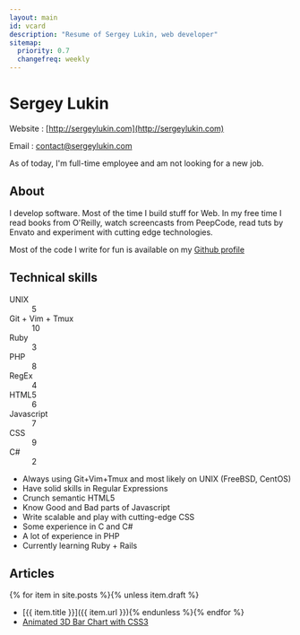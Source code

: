 ```yaml
---
layout: main
id: vcard
description: "Resume of Sergey Lukin, web developer"
sitemap:
  priority: 0.7
  changefreq: weekly
---
```

Sergey Lukin
============

Website
: [http://sergeylukin.com](http://sergeylukin.com)

Email
: [contact@sergeylukin.com](mailto:contact@sergeylukin.com)


As of today, I'm full-time employee and am not looking for a new job.

About
-----

I develop software. Most of the time I build stuff for Web. In my free time I read books from O'Reilly, watch screencasts from PeepCode, read tuts by Envato and experiment with cutting edge technologies.

Most of the code I write for fun is available on my [Github profile](https://github.com/sergeylukin)

Technical skills
----------------

<dl class="skills-diagram">
  <dt class="skill-5" data-xrange="20" data-yrange="20">UNIX</dt>
  <dd>5</dd>
  <dt class="skill-10" data-xrange="30" data-yrange="10">Git + Vim + Tmux</dt>
  <dd>10</dd>
  <dt class="skill-3" data-xrange="40" data-yrange="40">Ruby</dt>
  <dd>3</dd>
  <dt class="skill-8" data-xrange="10" data-yrange="20">PHP</dt>
  <dd>8</dd>
  <dt class="skill-4" data-xrange="20" data-yrange="10">RegEx</dt>
  <dd>4</dd>
  <dt class="skill-6" data-xrange="30" data-yrange="10">HTML5</dt>
  <dd>6</dd>
  <dt class="skill-7" data-xrange="40" data-yrange="20">Javascript</dt>
  <dd>7</dd>
  <dt class="skill-9" data-xrange="20" data-yrange="30">CSS</dt>
  <dd>9</dd>
  <dt class="skill-2" data-xrange="20" data-yrange="10">C#</dt>
  <dd>2</dd>
</dl>

* Always using Git+Vim+Tmux and most likely on UNIX (FreeBSD, CentOS)
* Have solid skills in Regular Expressions
* Crunch semantic HTML5
* Know Good and Bad parts of Javascript
* Write scalable and play with cutting-edge CSS
* Some experience in C and C#
* A lot of experience in PHP
* Currently learning Ruby + Rails

Articles
--------

{% for item in site.posts %}{% unless item.draft %}
* [{{ item.title }}]({{ item.url }}){% endunless %}{% endfor %}
* [Animated 3D Bar Chart with CSS3](http://tympanus.net/codrops/2012/05/21/animated-3d-bar-chart-with-css3/)
